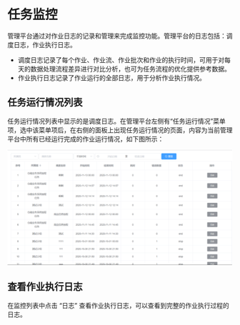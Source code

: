 # 任务监控

管理平台通过对作业日志的记录和管理来完成监控功能。管理平台的日志包括：调度日志，作业执行日志。

* 调度日志记录了每个作业、作业流、作业批次和作业的执行时间，可用于对每天的数据处理流程差异进行对比分析，也可为任务流程的优化提供参考数据。
* 作业执行日志记录了作业运行的全部日志，用于分析作业执行情况。

## 任务运行情况列表

任务运行情况列表中显示的是调度日志。在管理平台左侧有“任务运行情况”菜单项，选中该菜单项后，在右侧的面板上出现任务运行情况的页面，内容为当前管理平台中所有已经运行完成的作业运行情况，如下图所示：

![](<../../.gitbook/assets/image (39).png>)

## 查看作业执行日志

在监控列表中点击 “日志” 查看作业执行日志，可以查看到完整的作业执行过程的日志。
